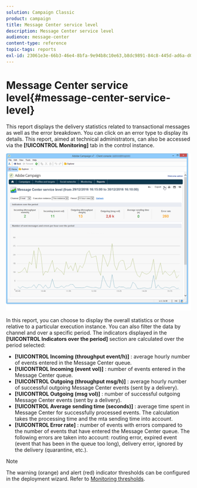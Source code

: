```yaml
---
solution: Campaign Classic
product: campaign
title: Message Center service level
description: Message Center service level
audience: message-center
content-type: reference
topic-tags: reports
exl-id: 23061e3e-66b3-46e4-8bfa-9e94b8c10e63,b8dc9891-84c8-445d-ad6a-d06048c8faaf
---
```

# Message Center service level{#message-center-service-level}

This report displays the delivery statistics related to transactional messages as well as the error breakdown. You can click on an error type to display its details. This report, aimed at technical administrators, can also be accessed via the **[!UICONTROL Monitoring]** tab in the control instance.

![](assets/mc_reports_1.png)

In this report, you can choose to display the overall statistics or those relative to a particular execution instance. You can also filter the data by channel and over a specific period. The indicators displayed in the **[!UICONTROL Indicators over the period]** section are calculated over the period selected:

* **[!UICONTROL Incoming (throughput event/h)]** : average hourly number of events entered in the Message Center queue.
* **[!UICONTROL Incoming (event vol)]** : number of events entered in the Message Center queue.
* **[!UICONTROL Outgoing (throughput msg/h)]** : average hourly number of successful outgoing Message Center events (sent by a delivery).
* **[!UICONTROL Outgoing (msg vol)]** : number of successful outgoing Message Center events (sent by a delivery).
* **[!UICONTROL Average sending time (seconds)]** : average time spent in Message Center for successfully processed events. The calculation takes the processing time and the mta sending time into account.
* **[!UICONTROL Error rate]** : number of events with errors compared to the number of events that have entered the Message Center queue. The following errors are taken into account: routing error, expired event (event that has been in the queue too long), delivery error, ignored by the delivery (quarantine, etc.).

>[!NOTE]
>
>The warning (orange) and alert (red) indicator thresholds can be configured in the deployment wizard. Refer to [Monitoring thresholds](../../message-center/using/monitoring-thresholds.md).
